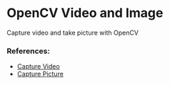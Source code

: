 # OpenCV Video and Image
Capture video and take picture with OpenCV

### References:

* [Capture Video](https://www.geeksforgeeks.org/python-opencv-capture-video-from-camera)
* [Capture Picture](https://stackoverflow.com/a/32616592)
